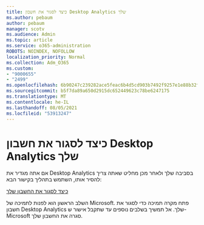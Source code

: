 ```yaml
---
title: כיצד לסגור את חשבון Desktop Analytics שלך
ms.author: pebaum
author: pebaum
manager: scotv
ms.audience: Admin
ms.topic: article
ms.service: o365-administration
ROBOTS: NOINDEX, NOFOLLOW
localization_priority: Normal
ms.collection: Adm_O365
ms.custom:
- "9000655"
- "2499"
ms.openlocfilehash: 6b90247c239282ace5feac6b4d5cd903b7492f9257e1e88b32f0716d0cd1c03f
ms.sourcegitcommit: b5f7da89a650d2915dc652449623c78be6247175
ms.translationtype: MT
ms.contentlocale: he-IL
ms.lasthandoff: 08/05/2021
ms.locfileid: "53913247"
---
```

# <a name="how-to-close-your-desktop-analytics-account"></a>כיצד לסגור את חשבון Desktop Analytics שלך

אם אתה מגדיר את Desktop Analytics בסביבה שלך ולאחר מכן מחליט שאתה צריך להסיר אותו, השתמש בתהליך בקישור הבא:

[כיצד לסגור את החשבון שלך](https://docs.microsoft.com/configmgr/desktop-analytics/account-close)

השלב הראשון הוא לפנות לתמיכה של Microsoft. פתח מקרה תמיכה כדי לסגור את חשבון Desktop Analytics שלך. אל תמשיך בשלבים נוספים עד שתקבל אישור ש- Microsoft סגרה את החשבון שלך.